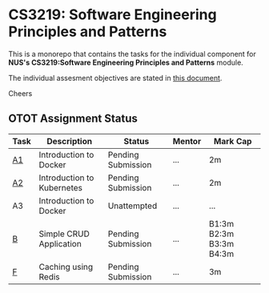 # CS3219: Software Engineering Principles and Patterns

This is a monorepo that contains the tasks for the individual component for **NUS's CS3219:Software Engineering Principles and Patterns** module. 

The individual assesment objectives are stated in [this document](./resources/CS3219_OTOT_Assignment.pdf).

Cheers


## OTOT Assignment Status

|Task| Description | Status | Mentor |  Mark Cap|
|----|----|----|----| ---- |
|[A1](taskA/A1_IntroductionToDocker)| Introduction to Docker|Pending Submission|...|2m|
|[A2](taskA/A2_IntroductionToKubernetes)| Introduction to Kubernetes|Pending Submission|...|2m|
|A3| Introduction to Docker|Unattempted|...|...|
|[B](taskB)| Simple CRUD Application | Pending Submission |...| B1:3m  B2:3m  B3:3m  B4:3m|
|[F](taskF)| Caching using Redis |Pending Submission|...|3m|
